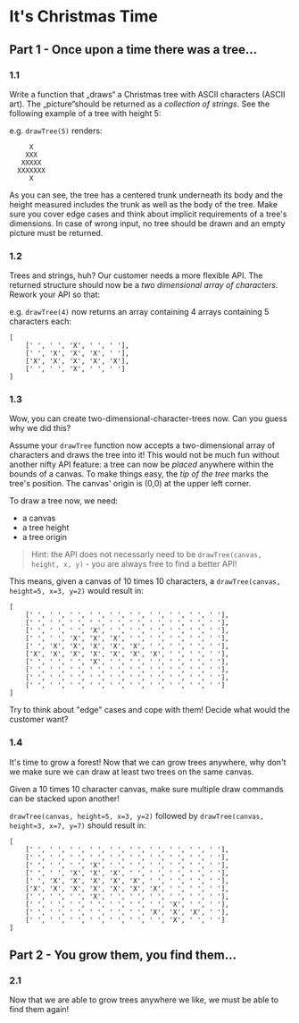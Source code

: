 # It's Christmas Time

## Part 1 - Once upon a time there was a tree...

### 1.1
Write a function that „draws“ a Christmas tree with ASCII characters (ASCII art). The „picture“should be returned as a *collection of strings*. See the following example of a tree with height 5:

e.g. ```drawTree(5)``` renders:    
``` 
     X
    XXX 
   XXXXX
  XXXXXXX
     X
```

As you can see, the tree has a centered trunk underneath its body and the height measured includes the trunk as well as the body of the tree.
Make sure you cover edge cases and think about implicit requirements of a tree's dimensions. In case of wrong input, no tree should be drawn and an empty picture must be returned.

### 1.2
Trees and strings, huh? Our customer needs a more flexible API. The returned structure should now be a *two dimensional array of characters*. Rework your API so that:

e.g. ```drawTree(4)``` now returns an array containing 4 arrays containing 5 characters each:
```
[
    [' ', ' ', 'X', ' ', ' '], 
    [' ', 'X', 'X', 'X', ' '], 
    ['X', 'X', 'X', 'X', 'X'], 
    [' ', ' ', 'X', ' ', ' ']
]
```

### 1.3
Wow, you can create two-dimensional-character-trees now. Can you guess why we did this?

Assume your ```drawTree``` function now accepts a two-dimensional array of characters and draws the tree into it! This would not be much fun without another nifty API feature: a tree can now be *placed* anywhere within the bounds of a canvas. To make things easy, the *tip of the tree* marks the tree's position.
The canvas' origin is (0,0) at the upper left corner.

To draw a tree now, we need:
* a canvas
* a tree height
* a tree origin

> Hint: the API does not necessarly need to be ```drawTree(canvas, height, x, y)``` - you are always free to find a better API! 

This means, given a canvas of 10 times 10 characters, a ```drawTree(canvas, height=5, x=3, y=2)``` would result in:
```
[
    [' ', ' ', ' ', ' ', ' ', ' ', ' ', ' ', ' ', ' '],
    [' ', ' ', ' ', ' ', ' ', ' ', ' ', ' ', ' ', ' '],
    [' ', ' ', ' ', 'X', ' ', ' ', ' ', ' ', ' ', ' '],
    [' ', ' ', 'X', 'X', 'X', ' ', ' ', ' ', ' ', ' '],
    [' ', 'X', 'X', 'X', 'X', 'X', ' ', ' ', ' ', ' '],
    ['X', 'X', 'X', 'X', 'X', 'X', 'X', ' ', ' ', ' '],
    [' ', ' ', ' ', 'X', ' ', ' ', ' ', ' ', ' ', ' '],
    [' ', ' ', ' ', ' ', ' ', ' ', ' ', ' ', ' ', ' '],
    [' ', ' ', ' ', ' ', ' ', ' ', ' ', ' ', ' ', ' '],
    [' ', ' ', ' ', ' ', ' ', ' ', ' ', ' ', ' ', ' ']
]
```

Try to think about "edge" cases and cope with them! Decide what would the customer want?

### 1.4
It's time to grow a forest! Now that we can grow trees anywhere, why don't we make sure we can draw at least two trees on the same canvas.

Given a 10 times 10 character canvas, make sure multiple draw commands can be stacked upon another!

```drawTree(canvas, height=5, x=3, y=2)``` followed by ```drawTree(canvas, height=3, x=7, y=7)``` should result in:

```
[
    [' ', ' ', ' ', ' ', ' ', ' ', ' ', ' ', ' ', ' '],
    [' ', ' ', ' ', ' ', ' ', ' ', ' ', ' ', ' ', ' '],
    [' ', ' ', ' ', 'X', ' ', ' ', ' ', ' ', ' ', ' '],
    [' ', ' ', 'X', 'X', 'X', ' ', ' ', ' ', ' ', ' '],
    [' ', 'X', 'X', 'X', 'X', 'X', ' ', ' ', ' ', ' '],
    ['X', 'X', 'X', 'X', 'X', 'X', 'X', ' ', ' ', ' '],
    [' ', ' ', ' ', 'X', ' ', ' ', ' ', ' ', ' ', ' '],
    [' ', ' ', ' ', ' ', ' ', ' ', ' ', 'X', ' ', ' '],
    [' ', ' ', ' ', ' ', ' ', ' ', 'X', 'X', 'X', ' '],
    [' ', ' ', ' ', ' ', ' ', ' ', ' ', 'X', ' ', ' ']
]
```

## Part 2 - You grow them, you find them...

### 2.1
Now that we are able to grow trees anywhere we like, we must be able to find them again!

